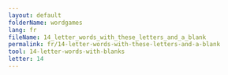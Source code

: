 ```yaml
---
layout: default
folderName: wordgames
lang: fr
fileName: 14_letter_words_with_these_letters_and_a_blank
permalink: fr/14-letter-words-with-these-letters-and-a-blank
tool: 14-letter-words-with-blanks
letter: 14
---
```

